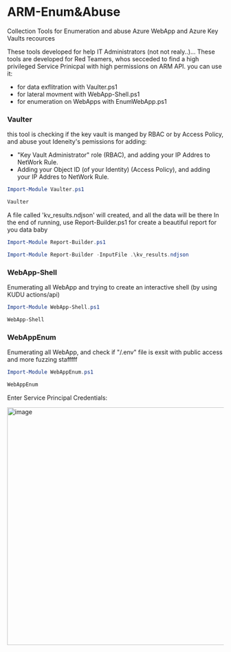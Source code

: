 # ARM-Enum&Abuse
Collection Tools for Enumeration and abuse Azure WebApp and Azure Key Vaults recources

These tools developed for help IT Administrators (not not realy..)...
These tools are developed for Red Teamers, whos secceded to find a high privileged Service Prinicpal with high permissions on ARM API.
you can use it:
- for data exflitration with Vaulter.ps1
- for lateral movment with WebApp-Shell.ps1
- for enumeration on WebApps with EnumWebApp.ps1

### Vaulter
this tool is checking if the key vault is manged by RBAC or by Access Policy, and abuse yout Ideneity's pemissions for adding:
- "Key Vault Administrator" role (RBAC), and adding your IP Addres to NetWork Rule.
- Adding your Object ID (of your Identity) (Access Policy), and adding your IP Addres to NetWork Rule.

```powershell
Import-Module Vaulter.ps1
```
```powershell
Vaulter
```
A file called 'kv_results.ndjson' will created, and all the data will be there
In the end of running, use Report-Builder.ps1 for create a beautiful report for you data baby

```powershell
Import-Module Report-Builder.ps1
```
```powershell
Import-Module Report-Builder -InputFile .\kv_results.ndjson
```
### WebApp-Shell
Enumerating all WebApp and trying to create an interactive shell (by using KUDU actions/api)

```powershell
Import-Module WebApp-Shell.ps1
```
```powershell
WebApp-Shell
```

### WebAppEnum
Enumerating all WebApp, and check if "/.env" file is exsit with public access
and more fuzzing stafffff

```powershell
Import-Module WebAppEnum.ps1
```
```powershell
WebAppEnum
```

Enter Service Principal Credentials:

<img width="706" height="553" alt="image" src="https://github.com/user-attachments/assets/2ddd2a6e-83a2-4a02-8026-eadb4c6f2c2a" />





